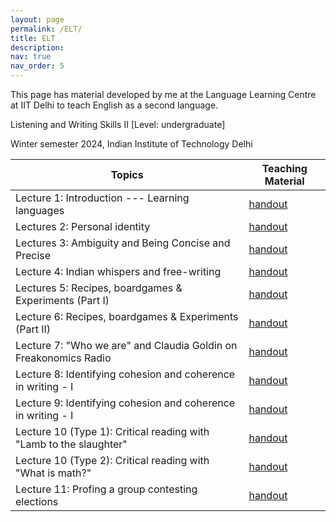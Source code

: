 ```yaml
---
layout: page
permalink: /ELT/
title: ELT
description: 
nav: true
nav_order: 5
---
```


This page has material developed by me at the Language Learning Centre at IIT Delhi to teach English as a second language.

Listening and Writing Skills II
[Level: undergraduate] 

Winter semester 2024, Indian Institute of Technology Delhi  

| Topics 	| Teaching Material |
|---	|---	|
| Lecture 1: Introduction --- Learning languages 	| [handout](https://drive.google.com/file/d/111el8dlwDXqWykZCim_2PySwrJyK-_Iv/view?usp=drive_link)  	|
| Lectures 2: Personal identity	| [handout](https://drive.google.com/file/d/118IMkFJ55KlS-5C1-K7XTOAJ04dTWUJi/view?usp=drive_link)  	|
| Lectures 3: Ambiguity and Being Concise and Precise	| [handout](https://drive.google.com/file/d/11hU_MrdL6_quIUS-xrjlUkfSN1pY7nFX/view?usp=drive_link)  	|
| Lecture 4: Indian whispers and free-writing	| [handout](https://drive.google.com/file/d/11DC3RHPhEXH7YL9bjqMHebkD1c8Wrc5d/view?usp=drive_link)  	|
| Lectures 5: Recipes, boardgames & Experiments (Part I)	| [handout](https://drive.google.com/file/d/11IzD_ck0mfUiuIG2Ck_Dz-zgcurBV_O4/view?usp=drive_link)  	|
| Lecture 6: Recipes, boardgames & Experiments (Part II)	| [handout](https://drive.google.com/file/d/11Oqrk8WsCAIvuT4Bvg92LabFdpR9urmb/view?usp=drive_link)  	|
| Lecture 7: "Who we are" and Claudia Goldin on Freakonomics Radio	| [handout](https://drive.google.com/file/d/11S7_hKDvF6TwWA7fywPKM75XzxkvcDKu/view?usp=drive_link)  	|
| Lecture 8: Identifying cohesion and coherence in writing - I	| [handout](https://drive.google.com/file/d/11UTvTB9XM3niPRllQJP2TuQaszg_NLrb/view?usp=drive_link)  	|
| Lecture 9: Identifying cohesion and coherence in writing - I | [handout](https://drive.google.com/file/d/11dDPhKzD9Qyf-KAwS1RMpXmipo1vJqdO/view?usp=drive_link)  	|
| Lecture 10 (Type 1): Critical reading with "Lamb to the slaughter"	| [handout](https://drive.google.com/file/d/11fACBNzitCLK0SBFdDp_HyPsvd-co01Y/view?usp=drive_link)  	|
| Lecture 10 (Type 2): Critical reading with "What is math?"	| [handout](https://drive.google.com/file/d/11gx79yPeWUzHtjWXHuug3LLMlpgVwlT8/view?usp=drive_link)  	|
| Lecture 11: Profing a group contesting elections	| [handout](https://drive.google.com/file/d/11hsguImPplq2dM_9sJo5am2NUT8X4Daa/view?usp=drive_link)  	|

<br/>
<br/>


